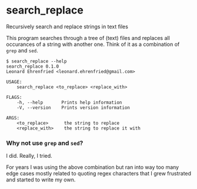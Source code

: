 # search_replace
Recursively search and replace strings in text files

This program searches through a tree of (text) files and replaces all occurances of a string with another one. Think of 
it as a combination of `grep` and `sed`.

```
$ search_replace --help
search_replace 0.1.0
Leonard Ehrenfried <leonard.ehrenfried@gmail.com>

USAGE:
    search_replace <to_replace> <replace_with>

FLAGS:
    -h, --help       Prints help information
    -V, --version    Prints version information

ARGS:
    <to_replace>      the string to replace
    <replace_with>    the string to replace it with
```

### Why not use `grep` and `sed`?

I did. Really, I tried. 

For years I was using the above combination but ran into way too many edge cases mostly related to quoting regex characters
that I grew frustrated and started to write my own.
